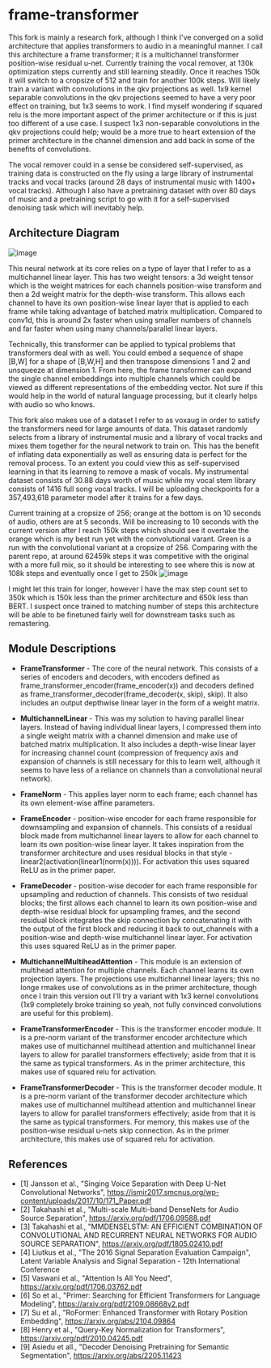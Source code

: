 # frame-transformer

This fork is mainly a research fork, although I think I've converged on a solid architecture that applies transformers to audio in a meaningful manner. I call this architecture a frame transformer; it is a  multichannel transformer position-wise residual u-net. Currently training the vocal remover, at 130k optimization steps currently and still learning steadily. Once it reaches 150k it will switch to a cropsize of 512 and train for another 100k steps. Will likely train a variant with convolutions in the qkv projections as well. 1x9 kernel separable convolutions in the qkv projections seemed to have a very poor effect on training, but 1x3 seems to work. I find myself wondering if squared relu is the more important aspect of the primer architecture or if this is just too different of a use case. I suspect 1x3 non-separable convolutions in the qkv projections could help; would be a more true to heart extension of the primer architecture in the channel dimension and add back in some of the benefits of convolutions.

The vocal remover could in a sense be considered self-supervised, as training data is constructed on the fly using a large library of instrumental tracks and vocal tracks (around 28 days of instrumental music with 1400+ vocal tracks). Although I also have a pretraining dataset with over 80 days of music and a pretraining script to go with it for a self-supervised denoising task which will inevitably help.

## Architecture Diagram ##
![image](https://user-images.githubusercontent.com/30326384/188557676-af84b966-007a-430c-a10a-1d26ebfda242.png)

This neural network at its core relies on a type of layer that I refer to as a multichannel linear layer. This has two weight tensors: a 3d weight tensor which is the weight matrices for each channels position-wise transform and then a 2d weight matrix for the depth-wise transform. This allows each channel to have its own position-wise linear layer that is applied to each frame while taking advantage of batched matrix multiplication. Compared to conv1d, this is around 2x faster when using smaller numbers of channels and far faster when using many channels/parallel linear layers.

Technically, this transformer can be applied to typical problems that transformers deal with as well. You could embed a sequence of shape [B,W] for a shape of [B,W,H] and then transpose dimensions 1 and 2 and unsqueeze at dimension 1. From here, the frame transformer can expand the single channel embeddings into multiple channels which could be viewed as different representations of the embedding vector. Not sure if this would help in the world of natural language processing, but it clearly helps with audio so who knows.

This fork also makes use of a dataset I refer to as voxaug in order to satisfy the transformers need for large amounts of data. This dataset randomly selects from a library of instrumental music and a library of vocal tracks and mixes them together for the neural network to train on. This has the benefit of inflating data exponentially as well as ensuring data is perfect for the removal process. To an extent you could view this as self-supervised learning in that its learning to remove a mask of vocals. My instrumental dataset consists of 30.88 days worth of music while my vocal stem library consists of 1416 full song vocal tracks. I will be uploading checkpoints for a 357,493,618 parameter model after it trains for a few days.

Current training at a cropsize of 256; orange at the bottom is on 10 seconds of audio, others are at 5 seconds. Will be increasing to 10 seconds with the current version after I reach 150k steps which should see it overtake the orange which is my best run yet with the convolutional varant. Green is a run with the convolutional variant at a cropsize of 256. Comparing with the parent repo, at around 62459k steps it was competitive with the original with a more full mix, so it should be interesting to see where this is now at 108k steps and eventually once I get to 250k ![image](https://user-images.githubusercontent.com/30326384/188479869-a7608716-4038-4afe-8c90-9c983a6e9ee4.png)

I might let this train for longer, however I have the max step count set to 350k which is 150k less than the primer architecture and 650k less than BERT. I suspect once trained to matching number of steps this architecture will be able to be finetuned fairly well for downstream tasks such as remastering.


## Module Descriptions ##

* **FrameTransformer** - The core of the neural network. This consists of a series of encoders and decoders, with encoders defined as frame_transformer_encoder(frame_encoder(x)) and decoders defined as frame_transformer_decoder(frame_decoder(x, skip), skip). It also includes an output depthwise linear layer in the form of a weight matrix.

* **MultichannelLinear** - This was my solution to having parallel linear layers. Instead of having individual linear layers, I compressed them into a single weight matrix with a channel dimension and make use of batched matrix multiplication. It also includes a depth-wise linear layer for increasing channel count (compression of frequency axis and expansion of channels is still necessary for this to learn well, although it seems to have less of a reliance on channels than a convolutional neural network).

* **FrameNorm** - This applies layer norm to each frame; each channel has its own element-wise affine parameters.

* **FrameEncoder** - position-wise encoder for each frame responsible for downsampling and expansion of channels. This consists of a residual block made from multichannel linear layers to allow for each channel to learn its own position-wise linear layer. It takes inspiration from the transformer architecture and uses residual blocks in that style - linear2(activation(linear1(norm(x)))). For activation this uses squared ReLU as in the primer paper.

* **FrameDecoder** - position-wise decoder for each frame responsible for upsampling and reduction of channels. This consists of two residual blocks; the first allows each channel to learn its own position-wise and depth-wise residual block for upsampling frames, and the second residual block integrates the skip connection by concatenating it with the output of the first block and reducing it back to out_channels with a position-wise and depth-wise multichannel linear layer. For activation this uses squared ReLU as in the primer paper.

* **MultichannelMultiheadAttention** - This module is an extension of multihead attention for multiple channels. Each channel learns its own projection layers. The projections use multichannel linear layers; this no longe rmakes use of convolutions as in the primer architecture, though once I train this version out I'll try a variant with 1x3 kernel convolutions (1x9 completely broke training so yeah, not fully convinced convolutions are useful for this problem).

* **FrameTransformerEncoder** - This is the transformer encoder module. It is a pre-norm variant of the transformer encoder architecture which makes use of multichannel multihead attention and multichannel linear layers to allow for parallel transformers effectively; aside from that it is the same as typical transformers. As in the primer architecture, this makes use of squared relu for activation.

* **FrameTransformerDecoder** - This is the transformer decoder module. It is a pre-norm variant of the transformer decoder architecture which makes use of multichannel multihead attention and multichannel linear layers to allow for parallel transformers effectively; aside from that it is the same as typical transformers. For memory, this makes use of the position-wise residual u-nets skip connection. As in the primer architecture, this makes use of squared relu for activation.

## References
- [1] Jansson et al., "Singing Voice Separation with Deep U-Net Convolutional Networks", https://ismir2017.smcnus.org/wp-content/uploads/2017/10/171_Paper.pdf
- [2] Takahashi et al., "Multi-scale Multi-band DenseNets for Audio Source Separation", https://arxiv.org/pdf/1706.09588.pdf
- [3] Takahashi et al., "MMDENSELSTM: AN EFFICIENT COMBINATION OF CONVOLUTIONAL AND RECURRENT NEURAL NETWORKS FOR AUDIO SOURCE SEPARATION", https://arxiv.org/pdf/1805.02410.pdf
- [4] Liutkus et al., "The 2016 Signal Separation Evaluation Campaign", Latent Variable Analysis and Signal Separation - 12th International Conference
- [5] Vaswani et al., "Attention Is All You Need", https://arxiv.org/pdf/1706.03762.pdf
- [6] So et al., "Primer: Searching for Efficient Transformers for Language Modeling", https://arxiv.org/pdf/2109.08668v2.pdf
- [7] Su et al., "RoFormer: Enhanced Transformer with Rotary Position Embedding", https://arxiv.org/abs/2104.09864
- [8] Henry et al., "Query-Key Normalization for Transformers", https://arxiv.org/pdf/2010.04245.pdf
- [9] Asiedu et all., "Decoder Denoising Pretraining for Semantic Segmentation", https://arxiv.org/abs/2205.11423
